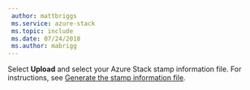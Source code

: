 ```yaml
---
 author: mattbriggs
 ms.service: azure-stack
 ms.topic: include
 ms.date: 07/24/2018
 ms.author: mabrigg
---
```


Select **Upload** and select your Azure Stack stamp information file. For instructions, see [Generate the stamp information file](../azure-stack-vaas-parameters.md#generate-the-stamp-information-file).